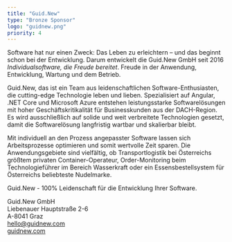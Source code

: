 ```yaml
---
title: "Guid.New"
type: "Bronze Sponsor"
logo: "guidnew.png"
priority: 4
---
```


Software hat nur einen Zweck: Das Leben zu erleichtern – und das beginnt schon bei der Entwicklung. Darum entwickelt die Guid.New GmbH seit 2016 _Individualsoftware, die Freude bereitet_. Freude in der Anwendung, Entwicklung, Wartung und dem Betrieb. 

Guid.New, das ist ein Team aus leidenschaftlichen Software-Enthusiasten, die cutting-edge Technologie leben und lieben. Spezialisiert auf Angular, .NET Core und Microsoft Azure entstehen leistungsstarke Softwarelösungen mit hoher Geschäftskritikalität für Businesskunden aus der DACH-Region. Es wird ausschließlich auf solide und weit verbreitete Technologien gesetzt, damit die Softwarelösung langfristig wartbar und skalierbar bleibt.

Mit individuell an den Prozess angepasster Software lassen sich Arbeitsprozesse optimieren und somit wertvolle Zeit sparen. Die Anwendungsgebiete sind vielfältig, ob Transportlogistik bei Österreichs größtem privaten Container-Operateur, Order-Monitoring beim Technologieführer im Bereich Wasserkraft oder ein Essensbestellsystem für Österreichs beliebteste Nudelmarke.

Guid.New - 100% Leidenschaft für die Entwicklung Ihrer Software.

Guid.New GmbH  
Liebenauer Hauptstraße 2-6  
A-8041 Graz  
[hello@guidnew.com](mailto:hello@guidnew.com)  
[guidnew.com](https://guidnew.com/?utm_source=globalazure&utm_medium=sponsorship&utm_campaign=traffic)
